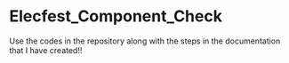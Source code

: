 # Elecfest_Component_Check

Use the codes in the repository along with the steps in the documentation that I have created!!
